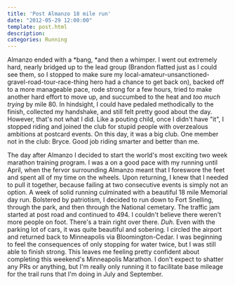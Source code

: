 ```yaml
---
title: 'Post Almanzo 18 mile run'
date: "2012-05-29 12:00:00"
template: post.html
description: 
categories: Running
---
```


Almanzo ended with a *bang, *and then a whimper. I went out extremely hard, nearly bridged up to the lead group (Brandon flatted just as I could see them, so I stopped to make sure my local-amateur-unsanctioned-gravel-road-tour-race-thing hero had a chance to get back on), backed off to a more manageable pace, rode strong for a few hours, tried to make another hard effort to move up, and succumbed to the heat and *too much trying* by mile 80. In hindsight, I could have pedaled methodically to the finish, collected my handshake, and still felt pretty good about the day. However, that's not what I did. Like a pouting child, once I didn't have "it", I stopped riding and joined the club for stupid people with overzealous ambitions at postcard events. On this day, it was a big club. One member not in the club: Bryce. Good job riding smarter and better than me.  
  
The day after Almanzo I decided to start the world's most exciting two week marathon training program. I was a on a good pace with my running until April, when the fervor surrounding Almanzo meant that I foreswore the feet and spent all of my time on the wheels. Upon returning, I knew that I needed to pull it together, because failing at two consecutive events is simply not an option. A week of solid running culminated with a beautiful 18 mile Memorial day run. Bolstered by patriotism, I decided to run down to Fort Snelling, through the park, and then through the National cemetary. The traffic jam started at post road and continued to 494. I couldn't believe there weren't more people on foot. There's a train right over there. *Duh*. Even with the parking lot of cars, it was quite beautiful and sobering. I circled the airport and returned back to Minneapolis via Bloomington-Cedar. I was beginning to feel the consequences of only stopping for water twice, but I was still able to finish strong. This leaves me feeling pretty confident about completing this weekend's Minneapolis Marathon. I don't expect to shatter any PRs or anything, but I'm really only running it to facilitate base mileage for the trail runs that I'm doing in July and September.
